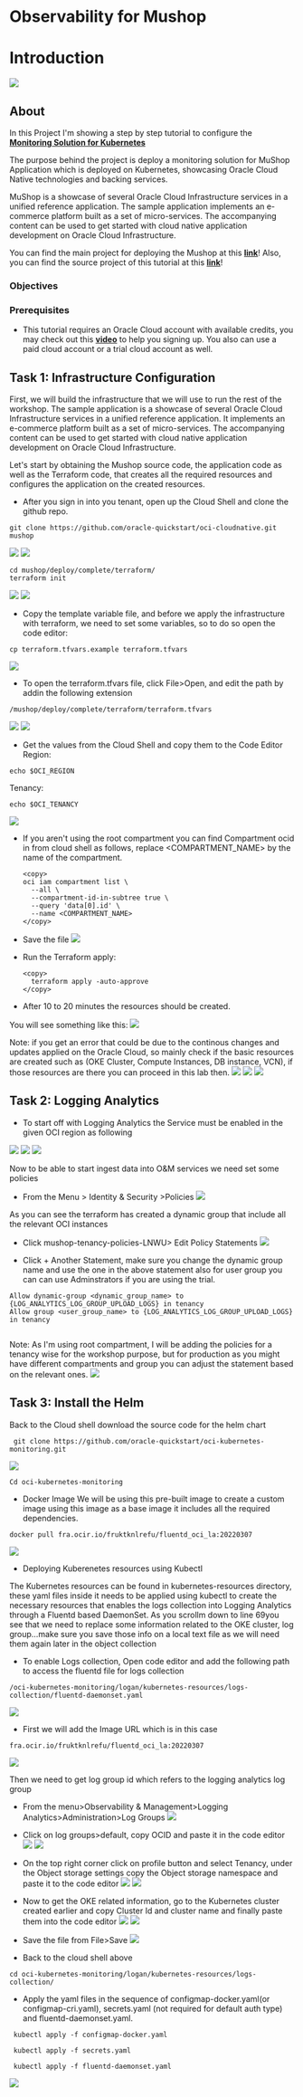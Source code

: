 # Observability for Mushop
 # Introduction

![](./images/Intro.png)

## About 

In this Project I'm showing a step by step tutorial to configure the **[Monitoring Solution for Kubernetes](https://github.com/oracle-quickstart/oci-kubernetes-monitoring)**

The purpose behind the project is deploy a monitoring solution for MuShop Application which is deployed on Kubernetes, showcasing Oracle Cloud Native technologies and backing services. 

MuShop is a showcase of several Oracle Cloud Infrastructure services in a unified reference application. The sample application implements an e-commerce platform built as a set of micro-services. The accompanying content can be used to get started with cloud native application development on Oracle Cloud Infrastructure.

You can find the main project for deploying the Mushop at this **[link](https://github.com/oracle-quickstart/oci-cloudnative)**!
Also, you can find the source project of this tutorial at this **[link](https://github.com/oracle-quickstart/oci-kubernetes-monitoring)**!
### Objectives



### Prerequisites

-  This tutorial requires an Oracle Cloud account with available credits, you may check out this **[video](https://www.youtube.com/watch?v=4U-0SumNz6w)** to help you signing up. You also can use a paid cloud account or a trial cloud account as well.
  



## Task 1: Infrastructure Configuration

 First, we will build the infrastructure that we will use to run the rest of the workshop.  The sample application is a showcase of several Oracle Cloud Infrastructure services in a unified reference application. It implements an e-commerce platform built as a set of micro-services. The accompanying content can be used to get started with cloud native application development on Oracle Cloud Infrastructure.

 Let's start by obtaining the Mushop source code, the application code as well as the Terraform code, that creates all the required resources and configures the application on the created resources.

- After you sign in into you tenant, open up the Cloud Shell and clone the github repo.

```
git clone https://github.com/oracle-quickstart/oci-cloudnative.git mushop
```
![](images/tenant.png)
![](images/gitclone.png)

```
cd mushop/deploy/complete/terraform/
terraform init
```
![](images/init.png)
![](images/init2.png)

- Copy the template variable file, and before we apply the infrastructure with terraform, we need to set some variables, so to do so open the code editor:
```
cp terraform.tfvars.example terraform.tfvars
```
![](images/copy.png)

- To open the terraform.tfvars file, click File>Open, and edit the path by addin the following extension 
```
/mushop/deploy/complete/terraform/terraform.tfvars
```
![](images/path.png)
![](images/terraform.png)
- Get the values from the Cloud Shell and copy them to the Code Editor
Region:
```
echo $OCI_REGION
```
Tenancy:
```
echo $OCI_TENANCY
```
![](images/values.png)
- If you aren't using the root compartment you can find Compartment ocid in from cloud shell as follows, replace <COMPARTMENT_NAME> by the name of the compartment.

    ```
    <copy>
    oci iam compartment list \
      --all \
      --compartment-id-in-subtree true \
      --query 'data[0].id' \
      --name <COMPARTMENT_NAME>
    </copy>
    ```
- Save the file
![](./images/save.png)

- Run the Terraform apply:
    ```
    <copy>
      terraform apply -auto-approve
    </copy>
    ```
- After 10 to 20 minutes the resources should be created.

 You will see something like this:
![](images/terraformrun.png)

Note: if you get an error that could be due to the continous changes and updates applied on the Oracle Cloud, so mainly check if the basic resources are created such as (OKE Cluster, Compute Instances, DB instance, VCN), if those resources are there you can proceed in this lab then.
![](images/okecluster.png)
![](images/db.png)
![](images/vcn.png)

## Task 2: Logging Analytics

- To start off with Logging Analytics the  Service must be enabled in the given OCI region as following 

![](images/OandM.png)
![](images/lainit.png)
![](images/lainit2.png)

Now to be able to start ingest data into O&M services we need  set some policies 
- From the Menu > Identity & Security >Policies
![](images/policy.png)

As you can see the terraform has created a dynamic group that include all the relevant OCI instances 
- Click mushop-tenancy-policies-LNWU> Edit Policy Statements
![](images/policy2.png)

- Click + Another Statement, make sure you change the dynamic group name and use the one in the above statement also for user group you can can use Adminstrators if you are using the trial.
```
Allow dynamic-group <dynamic_group_name> to {LOG_ANALYTICS_LOG_GROUP_UPLOAD_LOGS} in tenancy
Allow group <user_group_name> to {LOG_ANALYTICS_LOG_GROUP_UPLOAD_LOGS} in tenancy


```

 Note: As I'm using root compartment, I will be adding the policies for a tenancy wise for the workshop purpose, but for production as you might have different compartments and group you can adjust the statement based on the relevant ones.
![](images/statement.png)   

## Task 3: Install the Helm

 Back to the Cloud shell download the source code for the helm chart

```
 git clone https://github.com/oracle-quickstart/oci-kubernetes-monitoring.git
```
![](images/helm.png)

```
Cd oci-kubernetes-monitoring 
```
- Docker Image
We will be using this pre-built image to create a custom image using this image as a base image it includes all the required dependencies. 
```
docker pull fra.ocir.io/fruktknlrefu/fluentd_oci_la:20220307
```
![](images/docker.png)

- Deploying Kuberenetes resources using Kubectl

The Kubernetes resources can be found in kubernetes-resources directory, these yaml files inside it needs to be applied using kubectl to create the necessary resources that enables the logs collection into Logging Analytics through a Fluentd based DaemonSet. As you scrollm down to line 69you see that we need to replace some information related to the OKE cluster, log group…make sure you save those info on a local text file as we will need them again later in the object collection

- To enable Logs collection, Open code editor and add the following path to access the fluentd file for logs collection
```
/oci-kubernetes-monitoring/logan/kubernetes-resources/logs-collection/fluentd-daemonset.yaml
```
![](images/logscollect.png)


- First we will add the Image URL which is in this case 
```
fra.ocir.io/fruktknlrefu/fluentd_oci_la:20220307
```
![](images/fluent1.png)

Then we need to get log group id which refers to the logging analytics log group

- From the menu>Observability & Management>Logging Analytics>Administration>Log Groups
![](images/loggroup1.png)

- Click on log groups>default, copy OCID and paste it in the code editor
![](images/loggroup2.png)
![](images/codeeditlg.png)

- On the top right corner click on profile button and select Tenancy, under the Object storage settings copy the Object storage namespace and paste it to the code editor
![](images/namespace.png)
![](images/namespace2.png)

- Now to get the OKE related information, go to the Kubernetes cluster created earlier and copy Cluster Id and cluster name and finally paste them into the code editor 
![](images/oke.png)
![](images/codeeditoke.png)

- Save the file from File>Save
![](images/save1.png)

- Back to the cloud shell above 
```
cd oci-kubernetes-monitoring/logan/kubernetes-resources/logs-collection/
```
- Apply the yaml files in the sequence of configmap-docker.yaml(or configmap-cri.yaml), secrets.yaml (not required for default auth type) and fluentd-daemonset.yaml.

```
 kubectl apply -f configmap-docker.yaml 
 
 kubectl apply -f secrets.yaml 

 kubectl apply -f fluentd-daemonset.yaml 
```
![](images/logcollectkubctl.png)
